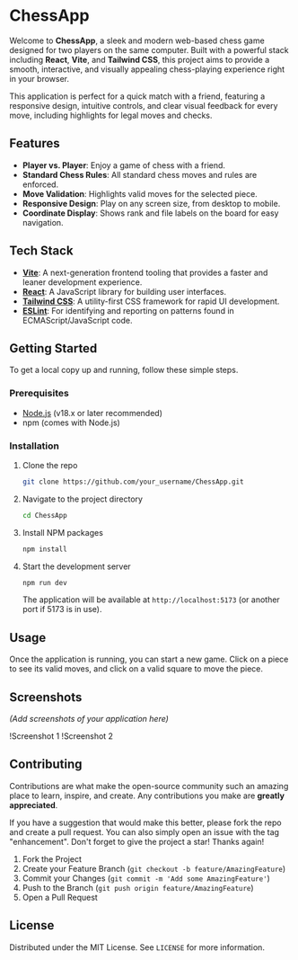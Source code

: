 # ChessApp

Welcome to **ChessApp**, a sleek and modern web-based chess game designed for two players on the same computer. Built with a powerful stack including **React**, **Vite**, and **Tailwind CSS**, this project aims to provide a smooth, interactive, and visually appealing chess-playing experience right in your browser.

This application is perfect for a quick match with a friend, featuring a responsive design, intuitive controls, and clear visual feedback for every move, including highlights for legal moves and checks.

## Features

- **Player vs. Player**: Enjoy a game of chess with a friend.
- **Standard Chess Rules**: All standard chess moves and rules are enforced.
- **Move Validation**: Highlights valid moves for the selected piece.
- **Responsive Design**: Play on any screen size, from desktop to mobile.
- **Coordinate Display**: Shows rank and file labels on the board for easy navigation.

## Tech Stack

- **[Vite](https://vitejs.dev/)**: A next-generation frontend tooling that provides a faster and leaner development experience.
- **[React](https://reactjs.org/)**: A JavaScript library for building user interfaces.
- **[Tailwind CSS](https://tailwindcss.com/)**: A utility-first CSS framework for rapid UI development.
- **[ESLint](https://eslint.org/)**: For identifying and reporting on patterns found in ECMAScript/JavaScript code.

## Getting Started

To get a local copy up and running, follow these simple steps.

### Prerequisites

- [Node.js](https://nodejs.org/en/) (v18.x or later recommended)
- npm (comes with Node.js)

### Installation

1.  Clone the repo
    ```sh
    git clone https://github.com/your_username/ChessApp.git
    ```
2.  Navigate to the project directory
    ```sh
    cd ChessApp
    ```
3.  Install NPM packages
    ```sh
    npm install
    ```
4.  Start the development server
    ```sh
    npm run dev
    ```
    The application will be available at `http://localhost:5173` (or another port if 5173 is in use).

## Usage

Once the application is running, you can start a new game. Click on a piece to see its valid moves, and click on a valid square to move the piece.

## Screenshots

_(Add screenshots of your application here)_

!Screenshot 1
!Screenshot 2

## Contributing

Contributions are what make the open-source community such an amazing place to learn, inspire, and create. Any contributions you make are **greatly appreciated**.

If you have a suggestion that would make this better, please fork the repo and create a pull request. You can also simply open an issue with the tag "enhancement".
Don't forget to give the project a star! Thanks again!

1.  Fork the Project
2.  Create your Feature Branch (`git checkout -b feature/AmazingFeature`)
3.  Commit your Changes (`git commit -m 'Add some AmazingFeature'`)
4.  Push to the Branch (`git push origin feature/AmazingFeature`)
5.  Open a Pull Request

## License

Distributed under the MIT License. See `LICENSE` for more information.
